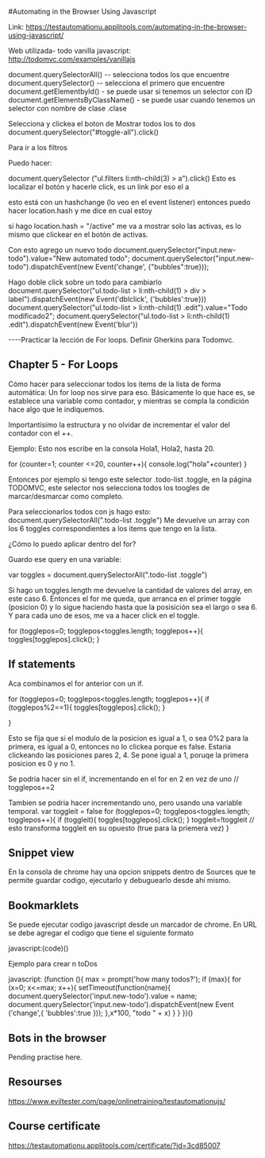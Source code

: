 

#Automating in the Browser Using Javascript 

Link: https://testautomationu.applitools.com/automating-in-the-browser-using-javascript/



Web utilizada- todo vanilla javascript:  http://todomvc.com/examples/vanillajs


document.querySelectorAll() -- selecciona todos los que encuentre
document.querySelector() -- selecciona el primero que encuentre
document.getElementbyId() - se puede usar si tenemos un selector con ID
document.getElementsByClassName() - se puede usar cuando tenemos un selector con nombre de clase .clase

Selecciona y clickea el boton de Mostrar todos los to dos
document.querySelector("#toggle-all").click()


Para ir a los filtros

Puedo hacer: 

document.querySelector ("ul.filters li:nth-child(3) > a").click()
Esto es localizar el botón y hacerle click, es un link por eso el a

esto está con un hashchange (lo veo en el event listener)
entonces puedo hacer 
location.hash y me dice en cual estoy

si hago location.hash = "/active" me va a mostrar solo las activas, es lo mismo que clickear en el botón de activas. 

Con esto agrego un nuevo todo
document.querySelector("input.new-todo").value="New automated todo";
document.querySelector("input.new-todo").dispatchEvent(new Event('change', {"bubbles":true}));

Hago doble click sobre un todo para cambiarlo
document.querySelector("ul.todo-list > li:nth-child(1) > div > label").dispatchEvent(new Event('dblclick', {'bubbles':true}))
document.querySelector("ul.todo-list > li:nth-child(1) .edit").value="Todo modificado2";
document.querySelector("ul.todo-list > li:nth-child(1) .edit").dispatchEvent(new Event('blur'))


----Practicar la lección de For loops. Definir Gherkins para Todomvc.

## Chapter 5 - For Loops
Cómo hacer para seleccionar todos los items de la lista de forma automática: 
Un for loop nos sirve para eso. Básicamente lo que hace es, se establece una variable como contador, y mientras se compla la condición hace algo que le indiquemos. 

Importantísimo la estructura y no olvidar de incrementar el valor del contador con el ++. 

Ejemplo: Esto nos escribe en la consola Hola1, Hola2, hasta 20.

for (counter=1; counter <=20, counter++){
	console.log("hola"+counter)
}


Entonces por ejemplo si tengo este selector .todo-list .toggle, en la página TODOMVC, este selector nos selecciona todos los toogles de marcar/desmarcar como completo.

Para seleccionarlos todos con js hago esto: 
document.querySelectorAll(".todo-list .toggle")
Me devuelve un array con los 6 toggles correspondientes a los items que tengo en la lista.

¿Cómo lo puedo aplicar dentro del for?

Guardo ese query en una variable:

var toggles = document.querySelectorAll(".todo-list .toggle")

Si hago un toggles.length me devuelve la cantidad de valores del array, en este caso 6.
Entonces el for me queda, que arranca en el primer toggle (posicion 0) y lo sigue haciendo hasta que la posisición sea el largo o sea 6. Y para cada uno de esos, me va a hacer click en el toggle. 

for (togglepos=0; togglepos<toggles.length; togglepos++){
	toggles[togglepos].click();
}


## If statements

Aca combinamos el for anterior con un if. 

for (togglepos=0; togglepos<toggles.length; togglepos++){
	if (togglepos%2==1){
		toggles[togglepos].click();
	}

}

Esto se fija que si el modulo de la posicion es igual a 1, o sea 0%2 para la primera, es igual a 0, entonces no lo clickea porque es false. Estaria clickeando las posiciones pares 2, 4. Se pone igual a 1, poruqe la primera posicion es 0 y no 1. 

Se podria hacer sin el if, incrementando en el for en 2 en vez de uno // togglepos+=2

Tambien se podria hacer incrementando uno, pero usando una variable temporal. 
var toggleit = false
for (togglepos=0; togglepos<toggles.length; togglepos++){
	if (toggleit){
		toggles[togglepos].click();
	}
	toggleit=!toggleit // esto transforma toggleit en su opuesto (true para la priemera vez)
}


## Snippet view

En la consola de chrome hay una opcion snippets dentro de Sources que te permite guardar codigo, ejecutarlo y  debuguearlo desde ahi mismo.


## Bookmarklets 

Se puede ejecutar codigo javascript desde un marcador de chrome. En URL se debe agregar el codigo que tiene el siguiente formato

javascript:(code)()

Ejemplo para crear n toDos


javascript: (function (){
    max = prompt('how many todos?');
    if (max){
        for (x=0; x<=max; x++){
            setTimeout(function(name){
                document.querySelector('input.new-todo').value = name;
                document.querySelector('input.new-todo').dispatchEvent(new Event ('change',{
                    'bubbles':true
                }));
            },x*100, "todo " + x)
        }
    }
})()


## Bots in the browser
Pending practise here.

## Resourses 

https://www.eviltester.com/page/onlinetraining/testautomationujs/

## Course certificate

https://testautomationu.applitools.com/certificate/?id=3cd85007
